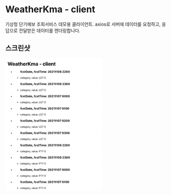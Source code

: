 # WeatherKma - client

기상청 단기예보 조회서비스 데모용 클라이언트.
axios로 서버에 데이터를 요청하고, 응답으로 전달받은 데이터를 렌더링합니다.

## 스크린샷
<img src='kma-client.png' alt="클라이언트 스크린샷" width="60%">
